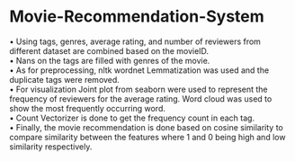 # Movie-Recommendation-System

•	 Using tags, genres, average rating, and number of reviewers from different dataset are combined based on the movieID.<br>
•	 Nans on the tags are filled with genres of the movie.<br>
•	 As for preprocessing, nltk wordnet Lemmatization was used and the duplicate tags were removed.<br>
•	 For visualization Joint plot from seaborn were used to represent the frequency of reviewers for the average rating. Word cloud was used to show the most frequently occurring word.<br>
•	 Count Vectorizer is done to get the frequency count in each tag.<br>
•	 Finally, the movie recommendation is done based on cosine similarity to compare similarity between the features where 1 and 0 being high and low similarity respectively.<br>
